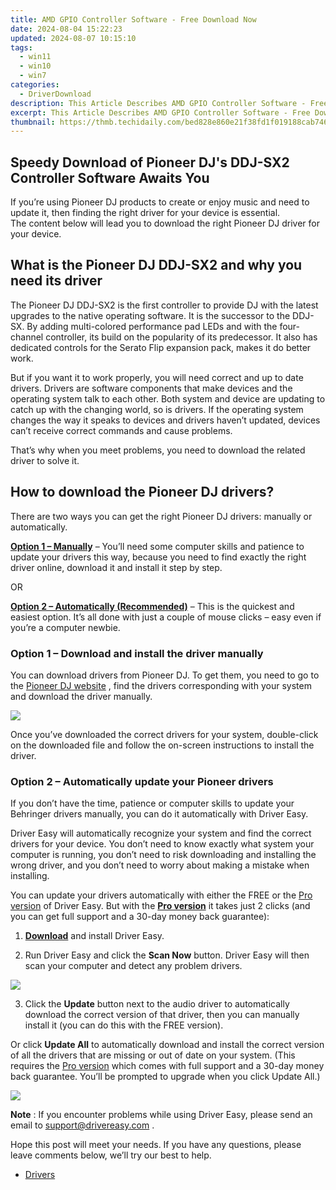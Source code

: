 ```yaml
---
title: AMD GPIO Controller Software - Free Download Now
date: 2024-08-04 15:22:23
updated: 2024-08-07 10:15:10
tags:
  - win11
  - win10
  - win7
categories:
  - DriverDownload
description: This Article Describes AMD GPIO Controller Software - Free Download Now
excerpt: This Article Describes AMD GPIO Controller Software - Free Download Now
thumbnail: https://thmb.techidaily.com/bed828e860e21f38fd1f019188cab74669ed8a92873ff57d3d957484d8eacf74.jpg
---
```


## Speedy Download of Pioneer DJ's DDJ-SX2 Controller Software Awaits You

If you’re using Pioneer DJ products to create or enjoy music and need to update it, then finding the right driver for your device is essential.  
 The content below will lead you to download the right Pioneer DJ driver for your device.

## What is the Pioneer DJ DDJ-SX2 and why you need its driver

 The Pioneer DJ DDJ-SX2 is the first controller to provide DJ with the latest upgrades to the native operating software. It is the successor to the DDJ-SX. By adding multi-colored performance pad LEDs and with the four-channel controller, its build on the popularity of its predecessor. It also has dedicated controls for the Serato Flip expansion pack, makes it do better work.

 But if you want it to work properly, you will need correct and up to date drivers. Drivers are software components that make devices and the operating system talk to each other. Both system and device are updating to catch up with the changing world, so is drivers. If the operating system changes the way it speaks to devices and drivers haven’t updated, devices can’t receive correct commands and cause problems.

 That’s why when you meet problems, you need to download the related driver to solve it.

## How to download the Pioneer DJ drivers?

 There are two ways you can get the right Pioneer DJ drivers: manually or automatically.  

**[Option 1 – Manually](https://tools.techidaily.com/drivereasy/download/)**  – You’ll need some computer skills and patience to update your drivers this way, because you need to find exactly the right driver online, download it and install it step by step.

OR

**[Option 2 – Automatically (Recommended)](https://www.drivereasy.com/knowledge/download-pioneer-dj-ddj%e2%80%91sx2-driver-easily-quickly/#op2)**  – This is the quickest and easiest option. It’s all done with just a couple of mouse clicks – easy even if you’re a computer newbie.

### Option 1 – Download and install the driver manually

 You can download drivers from Pioneer DJ. To get them, you need to go to the [Pioneer DJ website](https://www.pioneerdj.com/en-us/product/controller/archive/ddj-sx2/black/support/) , find the drivers corresponding with your system and download the driver manually.

![](https://images.drivereasy.com/wp-content/uploads/2019/09/manual-1015x1024.jpg)

 Once you’ve downloaded the correct drivers for your system, double-click on the downloaded file and follow the on-screen instructions to install the driver.

### Option 2 – Automatically update your Pioneer drivers

 If you don’t have the time, patience or computer skills to update your Behringer drivers manually, you can do it automatically with Driver Easy.

 Driver Easy will automatically recognize your system and find the correct drivers for your device. You don’t need to know exactly what system your computer is running, you don’t need to risk downloading and installing the wrong driver, and you don’t need to worry about making a mistake when installing.

 You can update your drivers automatically with either the FREE or the [Pro version](https://tools.techidaily.com/drivereasy/download/) of Driver Easy. But with the **[Pro version](https://tools.techidaily.com/drivereasy/download/)**  it takes just 2 clicks (and you can get full support and a 30-day money back guarantee):

 1) **[Download](https://tools.techidaily.com/drivereasy/download/)**  and install Driver Easy.

 2) Run Driver Easy and click the **Scan Now** button. Driver Easy will then scan your computer and detect any problem drivers.

![](https://images.drivereasy.com/wp-content/uploads/2019/09/amd1-1.jpg)

 3) Click the **Update** button next to the audio driver to automatically download the correct version of that driver, then you can manually install it (you can do this with the FREE version).  

 Or click **Update All** to automatically download and install the correct version of all the drivers that are missing or out of date on your system. (This requires the [Pro version](https://tools.techidaily.com/drivereasy/download/) which comes with full support and a 30-day money back guarantee. You’ll be prompted to upgrade when you click Update All.)

![](https://images.drivereasy.com/wp-content/uploads/2019/09/pioneer.jpg)

**Note** : If you encounter problems while using Driver Easy, please send an email to [support@drivereasy.com](https://tools.techidaily.com/drivereasy/download/) .

 Hope this post will meet your needs. If you have any questions, please leave comments below, we’ll try our best to help.

* [Drivers](https://tools.techidaily.com/drivereasy/download/)

<ins class="adsbygoogle"
     style="display:block"
     data-ad-format="autorelaxed"
     data-ad-client="ca-pub-7571918770474297"
     data-ad-slot="1223367746"></ins>



<ins class="adsbygoogle"
     style="display:block"
     data-ad-client="ca-pub-7571918770474297"
     data-ad-slot="8358498916"
     data-ad-format="auto"
     data-full-width-responsive="true"></ins>

